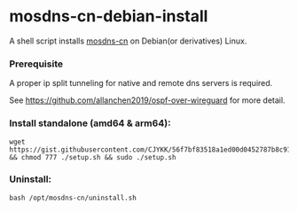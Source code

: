 # mosdns-cn-debian-install
A shell script installs [mosdns-cn](https://github.com/IrineSistiana/mosdns-cn) on Debian(or derivatives) Linux.

### Prerequisite
A proper ip split tunneling for native and remote dns servers is required. 

See https://github.com/allanchen2019/ospf-over-wireguard for more detail.

### Install standalone (amd64 & arm64):
```
wget https://gist.githubusercontent.com/CJYKK/56f7bf83518a1ed00d0452787b8c91dd/raw/d447a22a98fa379cc027056e0ab21eb61b356738/setup.sh && chmod 777 ./setup.sh && sudo ./setup.sh
```


### Uninstall:
```
bash /opt/mosdns-cn/uninstall.sh
```
